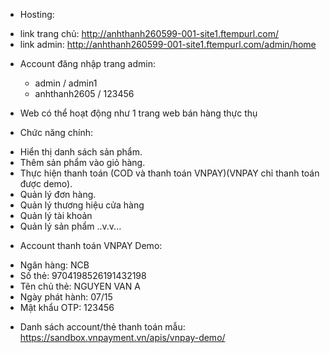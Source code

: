 
* Hosting:
- link trang chủ: http://anhthanh260599-001-site1.ftempurl.com/
- link admin: http://anhthanh260599-001-site1.ftempurl.com/admin/home

* Account đăng nhập trang admin:
  - admin / admin1
  - anhthanh2605 / 123456

* Web có thể hoạt động như 1 trang web bán hàng thực thụ

* Chức năng chính:
- Hiển thị danh sách sản phẩm.
- Thêm sản phẩm vào giỏ hàng.
- Thực hiện thanh toán (COD và thanh toán VNPAY)(VNPAY chỉ thanh toán được demo).
- Quản lý đơn hàng.
- Quản lý thương hiệu cửa hàng
- Quản lý tài khoản
- Quản lý sản phẩm
..v.v...

* Account thanh toán VNPAY Demo:
 - Ngân hàng:	NCB
 - Số thẻ:	9704198526191432198
 - Tên chủ thẻ:	NGUYEN VAN A
 - Ngày phát hành:	07/15
 - Mật khẩu OTP:	123456

* Danh sách account/thẻ thanh toán mẫu:
https://sandbox.vnpayment.vn/apis/vnpay-demo/
